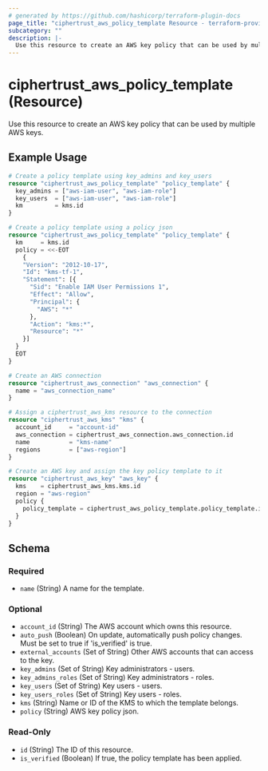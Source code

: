 ```yaml
---
# generated by https://github.com/hashicorp/terraform-plugin-docs
page_title: "ciphertrust_aws_policy_template Resource - terraform-provider-ciphertrust-v1"
subcategory: ""
description: |-
  Use this resource to create an AWS key policy that can be used by multiple AWS keys.
---
```


# ciphertrust_aws_policy_template (Resource)

Use this resource to create an AWS key policy that can be used by multiple AWS keys.

## Example Usage

```terraform
# Create a policy template using key_admins and key_users
resource "ciphertrust_aws_policy_template" "policy_template" {
  key_admins = ["aws-iam-user", "aws-iam-role"]
  key_users  = ["aws-iam-user", "aws-iam-role"]
  km         = kms.id
}

# Create a policy template using a policy json
resource "ciphertrust_aws_policy_template" "policy_template" {
  km     = kms.id
  policy = <<-EOT
    {
    "Version": "2012-10-17",
    "Id": "kms-tf-1",
    "Statement": [{
      "Sid": "Enable IAM User Permissions 1",
      "Effect": "Allow",
      "Principal": {
        "AWS": "*"
      },
      "Action": "kms:*",
      "Resource": "*"
    }]
  }
  EOT
}

# Create an AWS connection
resource "ciphertrust_aws_connection" "aws_connection" {
  name = "aws_connection_name"
}

# Assign a ciphertrust_aws_kms resource to the connection
resource "ciphertrust_aws_kms" "kms" {
  account_id     = "account-id"
  aws_connection = ciphertrust_aws_connection.aws_connection.id
  name           = "kms-name"
  regions        = ["aws-region"]
}

# Create an AWS key and assign the key policy template to it
resource "ciphertrust_aws_key" "aws_key" {
  kms    = ciphertrust_aws_kms.kms.id
  region = "aws-region"
  policy {
    policy_template = ciphertrust_aws_policy_template.policy_template.id
  }
}
```

<!-- schema generated by tfplugindocs -->
## Schema

### Required

- `name` (String) A name for the template.

### Optional

- `account_id` (String) The AWS account which owns this resource.
- `auto_push` (Boolean) On update, automatically push policy changes. Must be set to true if 'is_verified' is true.
- `external_accounts` (Set of String) Other AWS accounts that can access to the key.
- `key_admins` (Set of String) Key administrators - users.
- `key_admins_roles` (Set of String) Key administrators - roles.
- `key_users` (Set of String) Key users - users.
- `key_users_roles` (Set of String) Key users - roles.
- `kms` (String) Name or ID of the KMS to which the template belongs.
- `policy` (String) AWS key policy json.

### Read-Only

- `id` (String) The ID of this resource.
- `is_verified` (Boolean) If true, the policy template has been applied.


